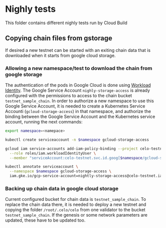 # Nighly tests

This folder contains different nighly tests run by Cloud Build


## Copying chain files from gstorage

If desired a new testnet can be started with an exiting chain data that is downloaded when it starts from google cloud storage.

### Allowing a new namespace/test to download the chain from google storage

The authentication of the pods in Google Cloud is done using [Workload Identity](https://cloud.google.com/kubernetes-engine/docs/how-to/workload-identity).
The Google Service Account `nighly-storage-access` is already configured with the permissions to access to the chain bucket `testnet_sample_chain`.
In order to authorize a new namespace to use this Google Service Account, it is needed to create a Kubernetes Service Accounti (`gcloud-storage-access`) in that namespace,
and authorize the binding between the Google Service Account and the Kubernetes service account, running the next commands:

```bash
export namespace=<namepace>

kubectl create serviceaccount -n $namespace gcloud-storage-access

gcloud iam service-accounts add-iam-policy-binding --project celo-testnet\
  --role roles/iam.workloadIdentityUser \
  --member "serviceAccount:celo-testnet.svc.id.goog[$namespace/gcloud-storage-access]" nightly-storage-access@celo-testnet.iam.gserviceaccount.com

kubectl annotate serviceaccount \
  --namespace $namespace gcloud-storage-access \
  iam.gke.io/gcp-service-account=nightly-storage-access@celo-testnet.iam.gserviceaccount.com
```

### Backing up chain data in google cloud storage

Current configured bucket for chain data is `testnet_sample_chain`. To replace the chain data there, it is needed to deploy a new testnet and copying the folder `/root/.celo/celo`
from one validator to the bucket `testnet_sample_chain`. If the genesis or some network parameters are updated, these have to be updated too.


